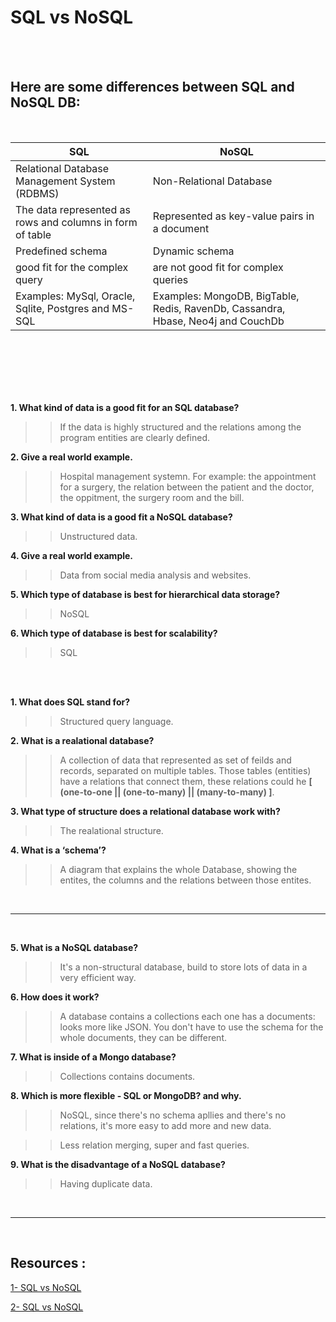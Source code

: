 # SQL vs NoSQL

<br>
<br>

## Here are some differences between SQL and NoSQL DB:

<br>

| SQL                                                       | NoSQL                                        |
| ----------------------------------------------------------| -------------------------------------------- |
| Relational Database Management System (RDBMS)             | Non-Relational Database                      |
| The data represented as rows and columns in form of table | Represented as key-value pairs in a document |
| Predefined schema                                         | Dynamic schema                               |
| good fit for the complex query                            | are not good fit for complex queries         |
| Examples:  MySql, Oracle, Sqlite, Postgres and MS-SQL     | Examples: MongoDB, BigTable, Redis, RavenDb, Cassandra, Hbase, Neo4j and CouchDb|




<br>
<br>
<br>
<br>
<br>

**1. What kind of data is a good fit for an SQL database?**

>> If the data is highly structured and the relations among the program entities are clearly defined.

**2. Give a real world example.**

>> Hospital management systemn. For example: the appointment for a surgery, the relation between the patient and the doctor, the oppitment, the surgery room and the bill.

**3. What kind of data is a good fit a NoSQL database?**

>> Unstructured data. 

**4. Give a real world example.**

>> Data from social media analysis and websites.

**5. Which type of database is best for hierarchical data storage?**

>> NoSQL

**6. Which type of database is best for scalability?**

>> SQL


<br>
<br>




**1. What does SQL stand for?**

>> Structured query language.

**2. What is a realational database?**

>> A collection of data that represented as set of feilds and records, separated on multiple tables. Those tables (entities) have a relations that connect them, these relations could he **[ (one-to-one || (one-to-many) || (many-to-many) ]**.

**3. What type of structure does a relational database work with?**

>> The realational structure.

**4. What is a ‘schema’?**

>> A diagram that explains the whole Database, showing the entites, the columns and the relations between those entites.

<br>
<hr>
<br>

**5. What is a NoSQL database?**

>> It's a non-structural database, build to store lots of data in a very efficient way.

**6. How does it work?**

>> A database contains a collections each one has a documents: looks more like JSON. You don't have to use the schema for the whole documents, they can be different. 

**7. What is inside of a Mongo database?**

>> Collections contains documents.

**8. Which is more flexible - SQL or MongoDB? and why.**

>> NoSQL, since there's no schema apllies and there's no relations, it's more easy to add more and new data.

>> Less relation merging, super and fast queries.

**9. What is the disadvantage of a NoSQL database?**

>> Having duplicate data.

<br>
<hr>
<br>

## Resources : 

[1- SQL vs NoSQL](https://www.thegeekstuff.com/2014/01/sql-vs-nosql-db/?utm_source=tuicool)

[2-  SQL vs NoSQL](https://www.youtube.com/watch?v=ZS_kXvOeQ5Y)


